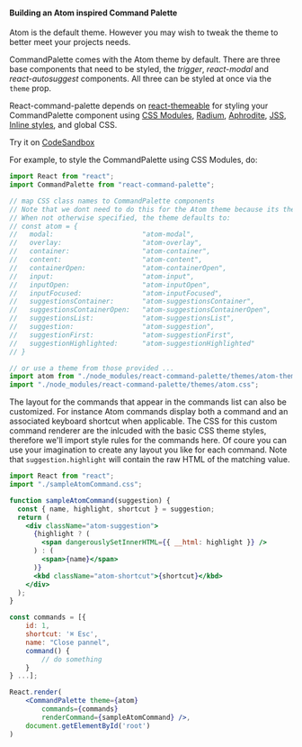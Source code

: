 #### Building an Atom inspired Command Palette

Atom is the default theme. However you may wish to tweak the theme to better meet your projects needs.

CommandPalette comes with the Atom theme by default. There are three base components that need to be styled, the _trigger_, _react-modal_ and _react-autosuggest_ components. All three can be styled at once via the `theme` prop.

React-command-palette depends on [react-themeable](https://github.com/markdalgleish/react-themeable) for styling your CommandPalette component using [CSS Modules](https://github.com/css-modules/css-modules), [Radium](https://github.com/FormidableLabs/radium), [Aphrodite](https://github.com/Khan/aphrodite), [JSS](https://github.com/cssinjs/jss), [Inline styles](https://facebook.github.io/react/docs/dom-elements.html#style), and global CSS.

Try it on [CodeSandbox](https://codesandbox.io/s/hfqjn)

For example, to style the CommandPalette using CSS Modules, do:

```js
import React from "react";
import CommandPalette from "react-command-palette";

// map CSS class names to CommandPalette components
// Note that we dont need to do this for the Atom theme because its the default
// When not otherwise specified, the theme defaults to:
// const atom = {
//   modal:                      "atom-modal",
//   overlay:                    "atom-overlay",
//   container:                  "atom-container",
//   content:                    "atom-content",
//   containerOpen:              "atom-containerOpen",
//   input:                      "atom-input",
//   inputOpen:                  "atom-inputOpen",
//   inputFocused:               "atom-inputFocused",
//   suggestionsContainer:       "atom-suggestionsContainer",
//   suggestionsContainerOpen:   "atom-suggestionsContainerOpen",
//   suggestionsList:            "atom-suggestionsList",
//   suggestion:                 "atom-suggestion",
//   suggestionFirst:            "atom-suggestionFirst",
//   suggestionHighlighted:      "atom-suggestionHighlighted"
// }

// or use a theme from those provided ...
import atom from "./node_modules/react-command-palette/themes/atom-theme";
import "./node_modules/react-command-palette/themes/atom.css";
```

The layout for the commands that appear in the commands list can also be customized. For instance Atom commands display both a command and an associated keyboard shortcut when applicable. The CSS for this custom command renderer are the inlcuded with the basic CSS theme styles, therefore we'll import style rules for the commands here. Of coure you can use your imagination to create any layout you like for each command. Note that `suggestion.highlight` will contain the raw HTML of the matching value.

```jsx
import React from "react";
import "./sampleAtomCommand.css";

function sampleAtomCommand(suggestion) {
  const { name, highlight, shortcut } = suggestion;
  return (
    <div className="atom-suggestion">
      {highlight ? (
        <span dangerouslySetInnerHTML={{ __html: highlight }} />
      ) : (
        <span>{name}</span>
      )}
      <kbd className="atom-shortcut">{shortcut}</kbd>
    </div>
  );
}

const commands = [{
    id: 1,
    shortcut: '⌘ Esc',
    name: "Close pannel",
    command() {
        // do something
    }
} ...];

React.render(
    <CommandPalette theme={atom} 
        commands={commands} 
        renderCommand={sampleAtomCommand} />, 
    document.getElementById('root')
)
```

